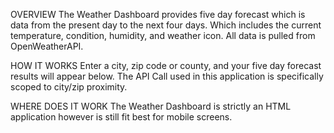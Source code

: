 OVERVIEW
The Weather Dashboard provides five day forecast which is data from the present day to the next four days. Which includes the current temperature, condition, humidity, and weather icon. All data is pulled from OpenWeatherAPI. 

HOW IT WORKS
Enter a city, zip code or county, and your five day forecast results will appear below. The API Call used in this application is specifically scoped to city/zip proximity. 

WHERE DOES IT WORK
The Weather Dashboard is strictly an HTML application however is still fit best for mobile screens. 


